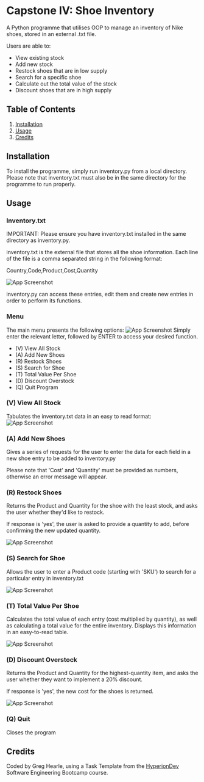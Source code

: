 # Capstone IV: Shoe Inventory

A Python programme that utilises OOP to manage an inventory of Nike shoes, stored in an external .txt file.

Users are able to:
- View existing stock
- Add new stock
- Restock shoes that are in low supply
- Search for a specific shoe
- Calculate out the total value of the stock
- Discount shoes that are in high supply

## Table of Contents
1) [Installation](#-installation)
2) [Usage](#-usage)
3) [Credits](#-credits)

## Installation
To install the programme, simply run inventory.py from a local directory. Please note that inventory.txt must also be in the same directory for the programme to run properly.

## Usage
### Inventory.txt
IMPORTANT: Please ensure you have inventory.txt installed in the same directory as inventory.py.

inventory.txt is the external file that stores all the shoe information. Each line of the file is a comma separated string in the following format:

Country,Code,Product,Cost,Quantity

![App Screenshot](https://i.ibb.co/wyk0Lqm/Screenshot-2023-01-22-at-19-28-23.png)

inventory.py can access these entries, edit them and create new entries in order to perform its functions.

### Menu
The main menu presents the following options:
![App Screenshot](https://i.ibb.co/rmRZnfM/Screenshot-2023-01-22-at-19-16-42.png)
Simply enter the relevant letter, followed by ENTER to access your desired function.

- (V) View All Stock
- (A) Add New Shoes
- (R) Restock Shoes
- (S) Search for Shoe
- (T)  Total Value Per Shoe
- (D) Discount Overstock
- (Q) Quit Program

### (V) View All Stock
Tabulates the inventory.txt data in an easy to read format:
![App Screenshot](https://i.ibb.co/QnVRRsN/Screenshot-2023-01-22-at-19-32-45.png)

### (A) Add New Shoes
Gives a series of requests for the user to enter the data for each field in a new shoe entry to be added to inventory.py

Please note that 'Cost' and 'Quantity' must be provided as numbers, otherwise an error message will appear.

### (R) Restock Shoes

Returns the Product and Quantity for the shoe with the least stock, and asks the user whether they'd like to restock.

If response is 'yes', the user is asked to provide a quantity to add, before confirming the new updated quantity.

![App Screenshot](https://i.ibb.co/LCRKmcG/Screenshot-2023-01-22-at-19-41-20.png)

### (S) Search for Shoe

Allows the user to enter a Product code (starting with 'SKU') to search for a particular entry in inventory.txt

![App Screenshot](https://i.ibb.co/8X8zF2Y/Screenshot-2023-01-22-at-19-43-42.png)

### (T) Total Value Per Shoe

Calculates the total value of each entry (cost multiplied by quantity), as well as calculating a total value for the entire inventory. Displays this information in an easy-to-read table.

![App Screenshot](https://i.ibb.co/rkdxKT3/Screenshot-2023-01-22-at-19-48-27.png)

### (D) Discount Overstock

Returns the Product and Quantity for the highest-quantity item, and asks the user whether they want to implement a 20% discount.

If response is 'yes', the new cost for the shoes is returned.

![App Screenshot](https://i.ibb.co/fMXm95d/Screenshot-2023-01-22-at-19-52-26.png)

### (Q) Quit

Closes the program

## Credits

Coded by Greg Hearle, using a Task Template from the [HyperionDev](hyperiondev.com) Software Engineering Bootcamp course.
